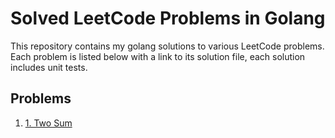 # Solved LeetCode Problems in Golang

This repository contains my golang solutions to various LeetCode problems. Each problem is listed below with a link to its solution file, each solution includes unit tests.

## Problems

1. [1. Two Sum](./1-two-sum.go)

